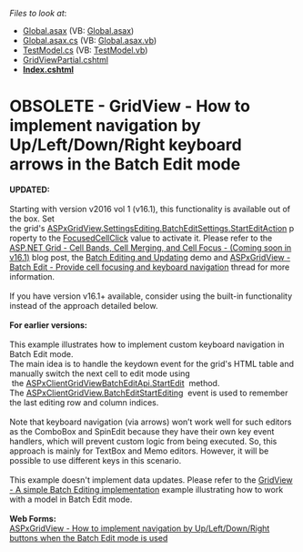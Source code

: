 <!-- default file list -->
*Files to look at*:

* [Global.asax](./CS/Global.asax) (VB: [Global.asax](./VB/Global.asax))
* [Global.asax.cs](./CS/Global.asax.cs) (VB: [Global.asax.vb](./VB/Global.asax.vb))
* [TestModel.cs](./CS/Models/TestModel.cs) (VB: [TestModel.vb](./VB/Models/TestModel.vb))
* [GridViewPartial.cshtml](./CS/Views/Home/GridViewPartial.cshtml)
* **[Index.cshtml](./CS/Views/Home/Index.cshtml)**
<!-- default file list end -->
# OBSOLETE - GridView - How to implement navigation by Up/Left/Down/Right keyboard arrows in the Batch Edit mode 


<p><strong>UPDATED:</strong><br><br>Starting with version v2016 vol 1 (v16.1), this functionality is available out of the box. Set the grid's <a href="http://help.devexpress.com/#AspNet/DevExpressWebGridBatchEditSettings_StartEditActiontopic">ASPxGridView.SettingsEditing.BatchEditSettings.StartEditAction</a> property to the <a href="https://documentation.devexpress.com/#AspNet/DevExpressWebGridViewBatchStartEditActionEnumtopic">FocusedCellClick</a> value to activate it. Please refer to the <a href="https://community.devexpress.com/blogs/aspnet/archive/2016/06/02/asp-net-grid-cell-bands-cell-merging-and-cell-focus-coming-soon-in-v16-1.aspx">ASP.NET Grid - Cell Bands, Cell Merging, and Cell Focus - (Coming soon in v16.1)</a> blog post, the <a href="http://demos.devexpress.com/MVCxGridViewDemos/Editing/BatchEditing">Batch Editing and Updating</a> demo and <a href="https://www.devexpress.com/Support/Center/p/T363560">ASPxGridView - Batch Edit - Provide cell focusing and keyboard navigation</a> thread for more information.<br><br>If you have version v16.1+ available, consider using the built-in functionality instead of the approach detailed below.<br><br><strong>For earlier versions:</strong><br><br>This example illustrates how to implement custom keyboard navigation in Batch Edit mode.  <br>The main idea is to handle the keydown event for the grid's HTML table and manually switch the next cell to edit mode using  the <a href="https://documentation.devexpress.com/#AspNet/DevExpressWebScriptsASPxClientGridViewBatchEditApi_StartEdittopic">ASPxClientGridViewBatchEditApi.StartEdit</a>  method. <br>The <a href="https://documentation.devexpress.com/#AspNet/DevExpressWebScriptsASPxClientGridView_BatchEditStartEditingtopic">ASPxClientGridView.BatchEditStartEditing</a>  event is used to remember the last editing row and column indices.<br><br>Note that keyboard navigation (via arrows) won’t work well for such editors as the ComboBox and SpinEdit because they have their own key event handlers, which will prevent custom logic from being executed. So, this approach is mainly for TextBox and Memo editors. However, it will be possible to use different keys in this scenario. <br><br>This example doesn't implement data updates. Please refer to the <a href="https://www.devexpress.com/Support/Center/p/E5046">GridView - A simple Batch Editing implementation</a> example illustrating how to work with a model in Batch Edit mode.<br><br><strong>Web Forms: </strong><br><a href="https://www.devexpress.com/Support/Center/p/T283418">ASPxGridView - How to implement navigation by Up/Left/Down/Right buttons when the Batch Edit mode is used</a></p>

<br/>


